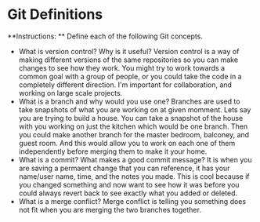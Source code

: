 # Git Definitions

**Instructions: ** Define each of the following Git concepts.

* What is version control?  Why is it useful? Version control is a way of making different versions of the same repositories so you can make changes to see how they work. You might try to work towards a common goal with a group of people, or you could take the code in a completely different direction. I'm important for collaboration, and working on large scale projects. 
* What is a branch and why would you use one? Branches are used to take snapshots of what you are working on at given momment. Lets say you are trying to build a house. You can take a snapshot of the house with you working on just the kitchen which would be one branch. Then you could make another branch for the master bedroom, balconey, and guest room. And this would allow you to work on each one of them independently before merging them to make it your home.
* What is a commit? What makes a good commit message? It is when you are saving a permaent change that you can reference, it has your name/user name, time, and the notes you made. This is cool because if you changed something and now want to see how it was before you could always revert back to see exactly what you added or deleted. 
* What is a merge conflict? Merge conflict is telling you something does not fit when you are merging the two branches together. 
